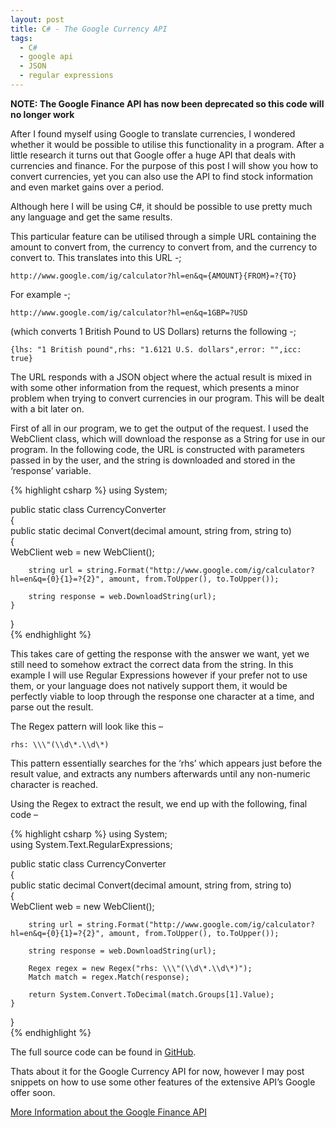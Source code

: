 ```yaml
---
layout: post
title: C# - The Google Currency API
tags:
  - C#
  - google api
  - JSON
  - regular expressions
---
```


**NOTE: The Google Finance API has now been deprecated so this code will no longer work**

After I found myself using Google to translate currencies, I wondered whether it would be possible to utilise this functionality in a program. After a little research it turns out that Google offer a huge API that deals with currencies and finance. For the purpose of this post I will show you how to convert currencies, yet you can also use the API to find stock information and even market gains over a period.

Although here I will be using C#, it should be possible to use pretty much any language and get the same results.

This particular feature can be utilised through a simple URL containing the amount to convert from, the currency to convert from, and the currency to convert to. This translates into this URL -;

`http://www.google.com/ig/calculator?hl=en&q={AMOUNT}{FROM}=?{TO}`

For example -;

`http://www.google.com/ig/calculator?hl=en&q=1GBP=?USD`

(which converts 1 British Pound to US Dollars) returns the following -;

`{lhs: "1 British pound",rhs: "1.6121 U.S. dollars",error: "",icc: true}`

The URL responds with a JSON object where the actual result is mixed in with some other information from the request, which presents a minor problem when trying to convert currencies in our program. This will be dealt with a bit later on.

First of all in our program, we to get the output of the request. I used the WebClient class, which will download the response as a String for use in our program. In the following code, the URL is constructed with parameters passed in by the user, and the string is downloaded and stored in the &#8216;response&#8217; variable.

{% highlight csharp %}
using System;

public static class CurrencyConverter  
{  
	public static decimal Convert(decimal amount, string from, string to)  
	{  
		WebClient web = new WebClient();

		string url = string.Format("http://www.google.com/ig/calculator?hl=en&q={0}{1}=?{2}", amount, from.ToUpper(), to.ToUpper());

		string response = web.DownloadString(url);  
	}  
}  
{% endhighlight %}

This takes care of getting the response with the answer we want, yet we still need to somehow extract the correct data from the string. In this example I will use Regular Expressions however if your prefer not to use them, or your language does not natively support them, it would be perfectly viable to loop through the response one character at a time, and parse out the result.

The Regex pattern will look like this &#8211;

`rhs: \\\"(\\d\*.\\d\*)`

This pattern essentially searches for the &#8216;rhs&#8217; which appears just before the result value, and extracts any numbers afterwards until any non-numeric character is reached.

Using the Regex to extract the result, we end up with the following, final code &#8211;

{% highlight csharp %}
using System;  
using System.Text.RegularExpressions;

public static class CurrencyConverter  
{  
	public static decimal Convert(decimal amount, string from, string to)  
	{  
		WebClient web = new WebClient();

		string url = string.Format("http://www.google.com/ig/calculator?hl=en&q={0}{1}=?{2}", amount, from.ToUpper(), to.ToUpper());

		string response = web.DownloadString(url);

		Regex regex = new Regex("rhs: \\\"(\\d\*.\\d\*)");  
		Match match = regex.Match(response);

		return System.Convert.ToDecimal(match.Groups[1].Value);  
	}  
}  
{% endhighlight %}

The full source code can be found in [GitHub][2].

Thats about it for the Google Currency API for now, however I may post snippets on how to use some other features of the extensive API&#8217;s Google offer soon.

[More Information about the Google Finance API][1]

 [1]: http://code.google.com/apis/finance/docs/2.0/reference.html
 [2]: https://github.com/raharrison/GoogleAPI